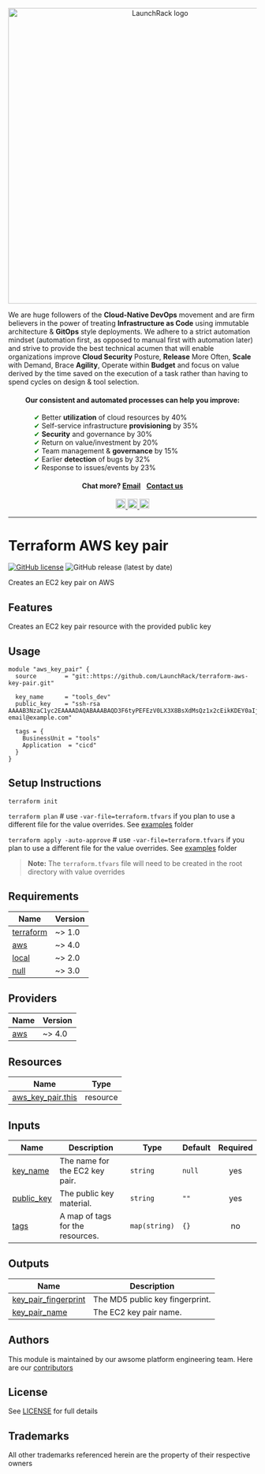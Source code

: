 <p align="center">
  <a href="https://launchrack.com/" target="_blank" rel="homepage">
  <img src="https://launchrack.com/assets/img/logo_launchrack.png" alt="LaunchRack logo" style="width: 600px;" class="d-md-inline-block">
  </a>
</p>

<p>
We are huge followers of the <b>Cloud-Native DevOps</b> movement and are firm believers in the power of treating <b>Infrastructure as Code</b> using immutable architecture & <b>GitOps</b> style deployments. We adhere to a strict automation mindset (automation first, as opposed to manual first with automation later) and strive to provide the best technical acumen that will enable organizations improve <b>Cloud Security</b> Posture, <b>Release</b> More Often, <b>Scale</b> with Demand, Brace <b>Agility</b>, Operate within <b>Budget</b> and focus on value derived by the time saved on the execution of a task rather than having to spend cycles on design & tool selection.
</p>

<p>
  <h4 align="center"> 
    Our consistent and automated processes can help you improve:
  </h4>
</p>

<div style="margin:0 auto;width:400px">
  <p style="text-align: left;">
    <span style="color:green">✔</span> Better <b>utilization</b> of cloud resources by 40% <br>
    <span style="color:green">✔</span> Self-service infrastructure <b>provisioning</b> by 35% <br>
    <span style="color:green">✔</span> <b>Security</b> and governance by 30% <br>
    <span style="color:green">✔</span> Return on value/investment by 20% <br>
    <span style="color:green">✔</span> Team management & <b>governance</b> by 15% <br>
    <span style="color:green">✔</span> Earlier <b>detection</b> of bugs by 32% <br>
    <span style="color:green">✔</span> Response to issues/events by 23% <br>
  </p>
</div>

<p>
  <h4 align="center">
    Chat more?
    <a href="mailto:info@launchrack.com">Email</a>
    <span style="color:white"> | </span> 
    <a href="https://launchrack.com/contact/" target="_blank">Contact us</a>
  </h4>
</p>
<p align="center">
     <a href="https://www.linkedin.com/company/launchrack"> 
     <img alt="linkedin logo" src="https://user-images.githubusercontent.com/100512415/158441415-f399bf91-f65a-4568-8882-2785715c86b0.png" style="height: 20px;width: 20px;"/>
     </a>
     <a href="https://www.twitter.com/launchrack">
     <img alt="twitter logo" src="https://user-images.githubusercontent.com/100512415/158441443-3851792d-2a40-47f6-a45a-7f576134797b.png" style="height: 20px;width: 20px;"/>
     </a>
     <a href="https://www.facebook.com/launchrack">
     <img alt="facebook logo" src="https://user-images.githubusercontent.com/100512415/158447347-2068d8c1-80fa-4f15-a9a0-7aeff94a7fd9.png" style="height: 20px;width: 20px;"/>
     </a>
</p>

---

# Terraform AWS key pair 

[![GitHub license](https://img.shields.io/github/license/launchrack/terraform-aws-key-pair?color=blue)](https://github.com/LaunchRack/terraform-aws-key-pair/blob/main/LICENSE)
![GitHub release (latest by date)](https://img.shields.io/github/v/release/launchrack/terraform-aws-key-pair?color=blue&display_name=release)

Creates an EC2 key pair on AWS

## Features
Creates an EC2 key pair resource with the provided public key

## Usage
```hcl
module "aws_key_pair" {
  source        = "git::https://github.com/LaunchRack/terraform-aws-key-pair.git"

  key_name      = "tools_dev"
  public_key    = "ssh-rsa AAAAB3NzaC1yc2EAAAADAQABAAABAQD3F6tyPEFEzV0LX3X8BsXdMsQz1x2cEikKDEY0aIj41qgxMCP/iteneqXSIFZBp5vizPvaoIR3Um9xK7PGoW8giupGn+EPuxIA4cDM4vzOqOkiMPhz5XK0whEjkVzTo4+S0puvDZuwIsdiW9mxhJc7tgBNL0cYlWSYVkz4G/fslNfRPW5mYAM49f4fhtxPb5ok4Q2Lg9dPKVHO/Bgeu5woMc7RY0p1ej6D4CKFE6lymSDJpW0YHX/wqE9+cfEauh7xZcG0q9t2ta6F6fmX0agvpFyZo8aFbXeUBr7osSCJNgvavWbM/06niWrOvYX2xwWdhXmXSrbX8ZbabVohBK41 email@example.com"

  tags = {
    BusinessUnit = "tools"
    Application  = "cicd"
  }
}
```

## Setup Instructions
`terraform init`

`terraform plan` # use `-var-file=terraform.tfvars` if you plan to use a different file for the value overrides. See [examples](https://github.com/LaunchRack/terraform-aws-key-pair/blob/main/examples/terraform.tfvars) folder

`terraform apply -auto-approve` # use `-var-file=terraform.tfvars` if you plan to use a different file for the value overrides. See [examples](https://github.com/LaunchRack/terraform-aws-key-pair/blob/main/examples/terraform.tfvars) folder


> **Note:** The `terraform.tfvars` file will need to be created in the root directory with value overrides

## Requirements
| Name | Version |
|------|---------|
| <a name="requirement_terraform"></a> [terraform](#requirement_terraform) | ~> 1.0 |
| <a name="requirement_aws"></a> [aws](#requirement_aws) | ~> 4.0 |
| <a name="requirement_local"></a> [local](#requirement_local) | ~> 2.0 |
| <a name="requirement_null"></a> [null](#requirement_null) | ~> 3.0 |

## Providers
| Name | Version |
|------|---------|
| <a name="provider_aws"></a> [aws](#provider_aws) | ~> 4.0 |

## Resources
| Name | Type |
|------|------|
| [aws_key_pair.this](https://registry.terraform.io/providers/hashicorp/aws/latest/docs/resources/key_pair) | resource |

## Inputs
| Name | Description | Type | Default | Required |
|------|-------------|------|---------|:--------:|
| <a name="input_key_name"></a> [key_name](#input_key_name) | The name for the EC2 key pair. | `string` | `null` | yes |
| <a name="input_public_key"></a> [public_key](#input_public_key) | The public key material. | `string` | `""` | yes |
| <a name="input_tags"></a> [tags](#input_tags) | A map of tags for the resources. | `map(string)` | `{}` | no |

## Outputs
| Name | Description |
|------|-------------|
| <a name="output_key_pair_fingerprint"></a> [key_pair_fingerprint](#output_key_pair_fingerprint) | The MD5 public key fingerprint. |
| <a name="output_key_pair_name"></a> [key_pair_name](#output_key_pair_name) | The EC2 key pair name. |

## Authors
This module is maintained by our awsome platform engineering team. Here are our [contributors](https://github.com/LaunchRack/terraform-aws-key-pair/graphs/contributors)

## License
See [LICENSE](https://github.com/LaunchRack/terraform-aws-key-pair/blob/master/LICENSE) for full details

## Trademarks
All other trademarks referenced herein are the property of their respective owners